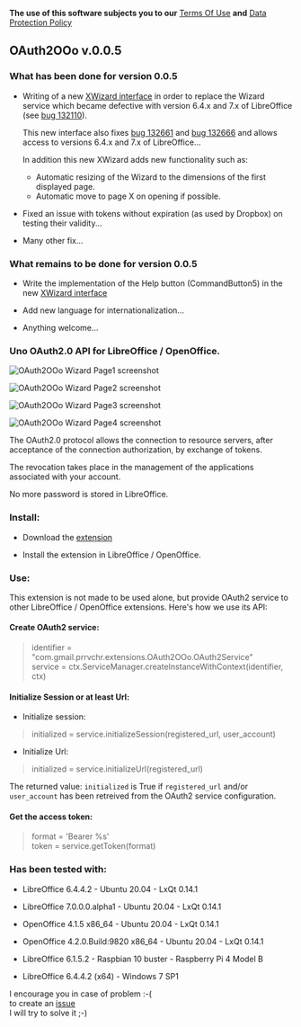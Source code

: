 **The use of this software subjects you to our** [Terms Of Use](https://prrvchr.github.io/OAuth2OOo/OAuth2OOo/registration/TermsOfUse_en) **and** [Data Protection Policy](https://prrvchr.github.io/OAuth2OOo/OAuth2OOo/registration/PrivacyPolicy_en)

## OAuth2OOo v.0.0.5


### What has been done for version 0.0.5

- Writing of a new [XWizard interface](https://github.com/prrvchr/OAuth2OOo/blob/master/python/wizard.py) in order to replace the Wizard service which became defective with version 6.4.x and 7.x of LibreOffice (see [bug 132110](https://bugs.documentfoundation.org/show_bug.cgi?id=132110)).

    This new interface also fixes [bug 132661](https://bugs.documentfoundation.org/show_bug.cgi?id=132661) and [bug 132666](https://bugs.documentfoundation.org/show_bug.cgi?id=132666) and allows access to versions 6.4.x and 7.x of LibreOffice...

    In addition this new XWizard adds new functionality such as:

    - Automatic resizing of the Wizard to the dimensions of the first displayed page.
    - Automatic move to page X on opening if possible.

- Fixed an issue with tokens without expiration (as used by Dropbox) on testing their validity...

- Many other fix...


### What remains to be done for version 0.0.5

- Write the implementation of the Help button (CommandButton5) in the new [XWizard interface](https://github.com/prrvchr/OAuth2OOo/blob/master/python/wizard.py)

- Add new language for internationalization...

- Anything welcome...


### Uno OAuth2.0 API for LibreOffice / OpenOffice.

![OAuth2OOo Wizard Page1 screenshot](OAuth2Wizard1.png)

![OAuth2OOo Wizard Page2 screenshot](OAuth2Wizard2.png)

![OAuth2OOo Wizard Page3 screenshot](OAuth2Wizard3.png)

![OAuth2OOo Wizard Page4 screenshot](OAuth2Wizard4.png)

The OAuth2.0 protocol allows the connection to resource servers, after acceptance of the connection authorization, by exchange of tokens.

The revocation takes place in the management of the applications associated with your account.

No more password is stored in LibreOffice.


### Install:

- Download the [extension](https://github.com/prrvchr/OAuth2OOo/raw/master/OAuth2OOo.oxt)

- Install the extension in LibreOffice / OpenOffice.


### Use:

This extension is not made to be used alone, but provide OAuth2 service to other LibreOffice / OpenOffice extensions. Here's how we use its API:

#### Create OAuth2 service:

> identifier = "com.gmail.prrvchr.extensions.OAuth2OOo.OAuth2Service"  
> service = ctx.ServiceManager.createInstanceWithContext(identifier, ctx)

#### Initialize Session or at least Url:

- Initialize session: 

> initialized = service.initializeSession(registered_url, user_account)

- Initialize Url:

> initialized = service.initializeUrl(registered_url)

The returned value: `initialized` is True if `registered_url` and/or `user_account` has been retreived from the OAuth2 service configuration.

#### Get the access token:

> format = 'Bearer %s'  
> token = service.getToken(format)


### Has been tested with:

* LibreOffice 6.4.4.2 - Ubuntu 20.04 -  LxQt 0.14.1

* LibreOffice 7.0.0.0.alpha1 - Ubuntu 20.04 -  LxQt 0.14.1

* OpenOffice 4.1.5 x86_64 - Ubuntu 20.04 - LxQt 0.14.1

* OpenOffice 4.2.0.Build:9820 x86_64 - Ubuntu 20.04 - LxQt 0.14.1

* LibreOffice 6.1.5.2 - Raspbian 10 buster - Raspberry Pi 4 Model B

* LibreOffice 6.4.4.2 (x64) - Windows 7 SP1

I encourage you in case of problem :-(  
to create an [issue](https://github.com/prrvchr/OAuth2OOo/issues/new)  
I will try to solve it ;-)
